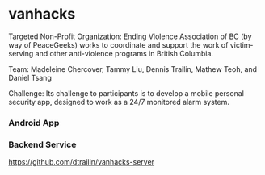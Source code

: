 # vanhacks

Targeted Non-Profit Organization: Ending Violence Association of BC (by way of PeaceGeeks) works to coordinate and support the work of victim-serving and other anti-violence programs in British Columbia.

Team: Madeleine Chercover, Tammy Liu, Dennis Trailin, Mathew Teoh, and Daniel Tsang

Challenge: Its challenge to participants is to develop a mobile personal security app, designed to work as a 24/7 monitored alarm system.

### Android App


### Backend Service
https://github.com/dtrailin/vanhacks-server
